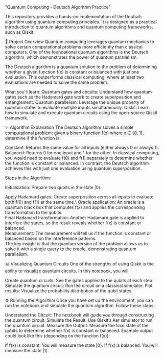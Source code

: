 "Quantum Computing - Deutsch Algorithm Practice"

This repository provides a hands-on implementation of the Deutsch algorithm using quantum computing principles. It is designed as a practical introduction to quantum algorithms and quantum computing frameworks, such as Qiskit.

📘 Project Overview
Quantum computing leverages quantum mechanics to solve certain computational problems more efficiently than classical computers. One of the foundational quantum algorithms is the Deutsch algorithm, which demonstrates the power of quantum parallelism.

The Deutsch algorithm is a quantum solution to the problem of determining whether a given function f(x) is constant or balanced with just one evaluation. This outperforms classical computing, where at least two evaluations are needed to solve the same problem.

What you'll learn:
Quantum gates and circuits: Understand how quantum gates such as the Hadamard gate work to create superposition and entanglement.
Quantum parallelism: Leverage the unique property of quantum states to evaluate multiple inputs simultaneously.
Qiskit: Learn how to simulate and execute quantum circuits using the open-source Qiskit framework.

✨ Algorithm Explanation
The Deutsch algorithm solves a simple computational problem: given a binary function f(x) where x ∈ {0, 1}, determine if the function is:

Constant: Returns the same value for all inputs (either always 0 or always 1).
Balanced: Returns 0 for one input and 1 for the other.
In classical computing, you would need to evaluate f(0) and f(1) separately to determine whether the function is constant or balanced. In contrast, the Deutsch algorithm achieves this with just one evaluation using quantum superposition.

Steps in the Algorithm:

Initialization: Prepare two qubits in the state |0⟩.

Apply Hadamard gates: Create superposition across all inputs to evaluate both f(0) and f(1) at the same time.\\
Oracle application: An oracle is a quantum black box that computes f(x) and applies the corresponding transformation to the qubits.\
Final Hadamard transformation: Another Hadamard gate is applied to interfere the states, so the result reveals whether f(x) is constant or balanced.\
Measurement: The measurement will tell us if the function is constant or balanced based on the interference patterns.\
The key insight is that the quantum version of the problem allows us to solve it with a single query to the oracle, demonstrating quantum parallelism.

📊 Visualizing Quantum Circuits
One of the strengths of using Qiskit is the ability to visualize quantum circuits. In this notebook, you will:

Create quantum circuits: See the gates applied to the qubits at each step.
Simulate the quantum circuit: Run the circuit on a classical simulator.
Plot results: Visualize the probability distribution of the qubit states.

⚙️ Running the Algorithm
Once you have set up the environment, you can run the notebook and simulate the quantum algorithm. Follow these steps:

Understand the Circuit: The notebook will guide you through constructing the quantum circuit.
Simulate the Result: Use Qiskit’s Aer simulator to run the quantum circuit.
Measure the Output: Measure the final state of the qubits to determine whether f(x) is constant or balanced.
Example output could look like this (depending on the function f(x)):

If f(x) is constant: You will measure the state |0⟩.
If f(x) is balanced: You will measure the state |1⟩.


